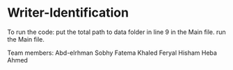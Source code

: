 # Writer-Identification

To run the code:
put the total path to data folder in line 9 in the Main file.
run the Main file.

Team members:
Abd-elrhman Sobhy
Fatema Khaled
Feryal Hisham
Heba Ahmed
